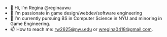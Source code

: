 - 👋 Hi, I’m Regina @reginauwu
- 👀 I’m passionate in game design/webdev/software engineering
- 🌱 I’m currently pursuing BS in Computer Science in NYU and minoring in Game Engineering.
- 📫 How to reach me: rw2625@nyu.edu or wregina0418@gmail.com.

<!---
reginauwu/reginauwu is a ✨ special ✨ repository because its `README.md` (this file) appears on your GitHub profile.
You can click the Preview link to take a look at your changes.
--->
